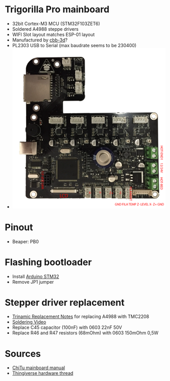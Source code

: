 # Trigorilla Pro mainboard

- 32bit Cortex-M3 MCU (STM32F103ZET6)
- Soldered A4988 steppe drivers
- WIFI Slot layout matches ESP-01 layout
- Manufactured by [cbb-3d](http://www.cbd-3d.com/en/prod/fdm.shtml)?
- PL2303 USB to Serial (max baudrate seems to be 230400)
- ![mainboard](trigorilla_pro.png)

# Pinout
- Beaper: PB0

# Flashing bootloader
- Install [Arduino STM32](https://github.com/rogerclarkmelbourne/Arduino_STM32)
- Remove JP1 jumper



# Stepper driver replacement
- [Trinamic Replacement Notes](https://www.trinamic.com/fileadmin/assets/Support/Appnotes/AN045-How_to_replace_Allegro_A4988_with_TMC2208_01.pdf) for replacing A4988 with TMC2208
- [Soldering Video](https://www.youtube.com/watch?v=ZgfgaxbQA6w)
- Replace C45 capacitor (100nF) with 0603 22nF 50V
- Replace R46 and R47 resistors (68mOhm) with 0603 150mOhm 0,5W

# Sources
- [ChiTu mainboard manual](http://www.chitucloud.com/chitudoc/read/compressed/ChiTu_FDM_manual%2FFDM_Chitu-V3.6-users-manual-%E8%8B%B1%E6%96%87%E8%AF%B4%E6%98%8E%E4%B9%A6.pdf)
- [Thingiverse hardware thread](https://www.thingiverse.com/groups/anycubic-i3-mega/forums/general/topic:26118)
